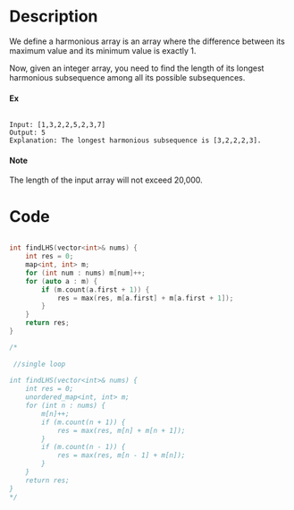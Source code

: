 # Description

We define a harmonious array is an array where the difference between its maximum value and its minimum value is exactly 1.

Now, given an integer array, you need to find the length of its longest harmonious subsequence among all its possible subsequences.

#### Ex

```

Input: [1,3,2,2,5,2,3,7]
Output: 5
Explanation: The longest harmonious subsequence is [3,2,2,2,3].

```

#### Note

The length of the input array will not exceed 20,000.

# Code

```cpp

int findLHS(vector<int>& nums) {
    int res = 0;
    map<int, int> m;
    for (int num : nums) m[num]++;
    for (auto a : m) {
        if (m.count(a.first + 1)) {
            res = max(res, m[a.first] + m[a.first + 1]);
        }
    }
    return res;
}

/*
 
 //single loop
 
int findLHS(vector<int>& nums) {
    int res = 0;
    unordered_map<int, int> m;
    for (int n : nums) {
        m[n]++;
        if (m.count(n + 1)) {
            res = max(res, m[n] + m[n + 1]);
        }
        if (m.count(n - 1)) {
            res = max(res, m[n - 1] + m[n]);
        }
    }
    return res;
}
*/

```
